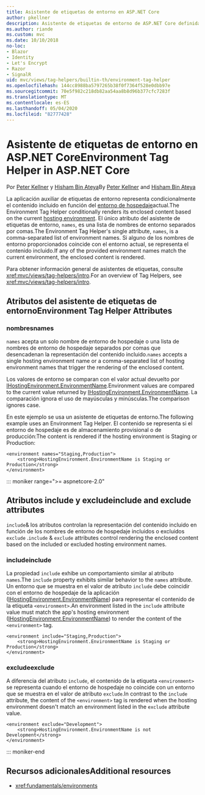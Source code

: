 ```yaml
---
title: Asistente de etiquetas de entorno en ASP.NET Core
author: pkellner
description: Asistente de etiquetas de entorno de ASP.NET Core definida con todas las propiedades
ms.author: riande
ms.custom: mvc
ms.date: 10/10/2018
no-loc:
- Blazor
- Identity
- Let's Encrypt
- Razor
- SignalR
uid: mvc/views/tag-helpers/builtin-th/environment-tag-helper
ms.openlocfilehash: 144cc8988ba5797265b38f0f7364f528e0dbb97e
ms.sourcegitcommit: 70e5f982c218db82aa54aa8b8d96b377cfc7283f
ms.translationtype: MT
ms.contentlocale: es-ES
ms.lasthandoff: 05/04/2020
ms.locfileid: "82777428"
---
```

# <a name="environment-tag-helper-in-aspnet-core"></a><span data-ttu-id="4e2dc-103">Asistente de etiquetas de entorno en ASP.NET Core</span><span class="sxs-lookup"><span data-stu-id="4e2dc-103">Environment Tag Helper in ASP.NET Core</span></span>

<span data-ttu-id="4e2dc-104">Por [Peter Kellner](https://peterkellner.net) y [Hisham Bin Ateya](https://twitter.com/hishambinateya)</span><span class="sxs-lookup"><span data-stu-id="4e2dc-104">By [Peter Kellner](https://peterkellner.net) and [Hisham Bin Ateya](https://twitter.com/hishambinateya)</span></span>

<span data-ttu-id="4e2dc-105">La aplicación auxiliar de etiquetas de entorno representa condicionalmente el contenido incluido en función del [entorno de hospedaje](xref:fundamentals/environments)actual.</span><span class="sxs-lookup"><span data-stu-id="4e2dc-105">The Environment Tag Helper conditionally renders its enclosed content based on the current [hosting environment](xref:fundamentals/environments).</span></span> <span data-ttu-id="4e2dc-106">El único atributo del asistente de etiquetas de entorno, `names`, es una lista de nombres de entorno separados por comas.</span><span class="sxs-lookup"><span data-stu-id="4e2dc-106">The Environment Tag Helper's single attribute, `names`, is a comma-separated list of environment names.</span></span> <span data-ttu-id="4e2dc-107">Si alguno de los nombres de entorno proporcionados coincide con el entorno actual, se representa el contenido incluido.</span><span class="sxs-lookup"><span data-stu-id="4e2dc-107">If any of the provided environment names match the current environment, the enclosed content is rendered.</span></span>

<span data-ttu-id="4e2dc-108">Para obtener información general de asistentes de etiquetas, consulte <xref:mvc/views/tag-helpers/intro>.</span><span class="sxs-lookup"><span data-stu-id="4e2dc-108">For an overview of Tag Helpers, see <xref:mvc/views/tag-helpers/intro>.</span></span>

## <a name="environment-tag-helper-attributes"></a><span data-ttu-id="4e2dc-109">Atributos del asistente de etiquetas de entorno</span><span class="sxs-lookup"><span data-stu-id="4e2dc-109">Environment Tag Helper Attributes</span></span>

### <a name="names"></a><span data-ttu-id="4e2dc-110">nombres</span><span class="sxs-lookup"><span data-stu-id="4e2dc-110">names</span></span>

<span data-ttu-id="4e2dc-111">`names` acepta un solo nombre de entorno de hospedaje o una lista de nombres de entorno de hospedaje separados por comas que desencadenan la representación del contenido incluido.</span><span class="sxs-lookup"><span data-stu-id="4e2dc-111">`names` accepts a single hosting environment name or a comma-separated list of hosting environment names that trigger the rendering of the enclosed content.</span></span>

<span data-ttu-id="4e2dc-112">Los valores de entorno se comparan con el valor actual devuelto por [IHostingEnvironment.EnvironmentName](xref:Microsoft.AspNetCore.Hosting.IHostingEnvironment.EnvironmentName*).</span><span class="sxs-lookup"><span data-stu-id="4e2dc-112">Environment values are compared to the current value returned by [IHostingEnvironment.EnvironmentName](xref:Microsoft.AspNetCore.Hosting.IHostingEnvironment.EnvironmentName*).</span></span> <span data-ttu-id="4e2dc-113">La comparación ignora el uso de mayúsculas y minúsculas.</span><span class="sxs-lookup"><span data-stu-id="4e2dc-113">The comparison ignores case.</span></span>

<span data-ttu-id="4e2dc-114">En este ejemplo se usa un asistente de etiquetas de entorno.</span><span class="sxs-lookup"><span data-stu-id="4e2dc-114">The following example uses an Environment Tag Helper.</span></span> <span data-ttu-id="4e2dc-115">El contenido se representa si el entorno de hospedaje es de almacenamiento provisional o de producción:</span><span class="sxs-lookup"><span data-stu-id="4e2dc-115">The content is rendered if the hosting environment is Staging or Production:</span></span>

```cshtml
<environment names="Staging,Production">
    <strong>HostingEnvironment.EnvironmentName is Staging or Production</strong>
</environment>
```

::: moniker range=">= aspnetcore-2.0"

## <a name="include-and-exclude-attributes"></a><span data-ttu-id="4e2dc-116">Atributos include y exclude</span><span class="sxs-lookup"><span data-stu-id="4e2dc-116">include and exclude attributes</span></span>

<span data-ttu-id="4e2dc-117">`include`& los atributos controlan la representación del contenido incluido en función de los nombres de entorno de hospedaje incluidos o excluidos `exclude` .</span><span class="sxs-lookup"><span data-stu-id="4e2dc-117">`include` & `exclude` attributes control rendering the enclosed content based on the included or excluded hosting environment names.</span></span>

### <a name="include"></a><span data-ttu-id="4e2dc-118">include</span><span class="sxs-lookup"><span data-stu-id="4e2dc-118">include</span></span>

<span data-ttu-id="4e2dc-119">La propiedad `include` exhibe un comportamiento similar al atributo `names`.</span><span class="sxs-lookup"><span data-stu-id="4e2dc-119">The `include` property exhibits similar behavior to the `names` attribute.</span></span> <span data-ttu-id="4e2dc-120">Un entorno que se muestra en el valor de atributo `include` debe coincidir con el entorno de hospedaje de la aplicación ([IHostingEnvironment.EnvironmentName](xref:Microsoft.AspNetCore.Hosting.IHostingEnvironment.EnvironmentName*)) para representar el contenido de la etiqueta `<environment>`.</span><span class="sxs-lookup"><span data-stu-id="4e2dc-120">An environment listed in the `include` attribute value must match the app's hosting environment ([IHostingEnvironment.EnvironmentName](xref:Microsoft.AspNetCore.Hosting.IHostingEnvironment.EnvironmentName*)) to render the content of the `<environment>` tag.</span></span>

```cshtml
<environment include="Staging,Production">
    <strong>HostingEnvironment.EnvironmentName is Staging or Production</strong>
</environment>
```

### <a name="exclude"></a><span data-ttu-id="4e2dc-121">exclude</span><span class="sxs-lookup"><span data-stu-id="4e2dc-121">exclude</span></span>

<span data-ttu-id="4e2dc-122">A diferencia del atributo `include`, el contenido de la etiqueta `<environment>` se representa cuando el entorno de hospedaje no coincide con un entorno que se muestra en el valor de atributo `exclude`.</span><span class="sxs-lookup"><span data-stu-id="4e2dc-122">In contrast to the `include` attribute, the content of the `<environment>` tag is rendered when the hosting environment doesn't match an environment listed in the `exclude` attribute value.</span></span>

```cshtml
<environment exclude="Development">
    <strong>HostingEnvironment.EnvironmentName is not Development</strong>
</environment>
```

::: moniker-end

## <a name="additional-resources"></a><span data-ttu-id="4e2dc-123">Recursos adicionales</span><span class="sxs-lookup"><span data-stu-id="4e2dc-123">Additional resources</span></span>

* <xref:fundamentals/environments>
